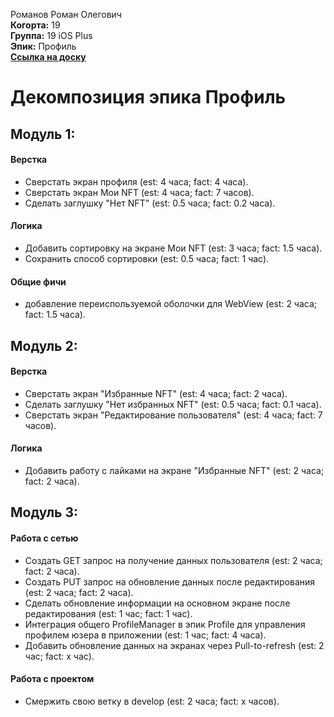 Романов Роман Олегович\
<b>Когорта:</b> 19\
<b>Группа:</b> 19 iOS Plus\
<b>Эпик:</b> Профиль\
<b>[Ссылка на доску](https://github.com/users/volk-r/projects/1/views/1)</b>

# Декомпозиция эпика Профиль

## Модуль 1:
#### Верстка
- Сверстать экран профиля (est: 4 часа; fact: 4 часа).
- Сверстать экран Мои NFT (est: 4 часа; fact: 7 часов).
- Сделать заглушку "Нет NFT" (est: 0.5 часа; fact: 0.2 часа).
#### Логика
- Добавить сортировку на экране Мои NFT (est: 3 часа; fact: 1.5 часа).
- Сохранить способ сортировки (est: 0.5 часа; fact: 1 час).
#### Общие фичи
- добавление переиспользуемой оболочки для WebView (est: 2 часа; fact: 1.5 часa).


## Модуль 2:
#### Верстка
- Сверстать экран "Избранные NFT" (est: 4 часа; fact: 2 часа).
- Сделать заглушку "Нет избранных NFT" (est: 0.5 часа; fact: 0.1 часа).
- Сверстать экран "Редактирование пользователя" (est: 4 часа; fact: 7 часов).
#### Логика
- Добавить работу с лайками на экранe "Избранные NFT" (est: 2 часа; fact: 2 часа).

## Модуль 3:
#### Работа с сетью
- Создать GET запрос на получение данных пользователя (est: 2 часа; fact: 2 часа).
- Создать PUT запрос на обновление данных после редактирования (est: 2 часа; fact: 2 часа).
- Сделать обновление информации на основном экране после редактирования (est: 1 час; fact: 1 час).
- Интеграция общего ProfileManager в эпик Profile для управления профилем юзера в приложении (est: 1 час; fact: 4 часа).
- Добавить обновление данных на экранах через Pull-to-refresh (est: 2 час; fact: x час).

#### Работа с проектом
- Смержить свою ветку в develop (est: 2 часа; fact: x часов).
